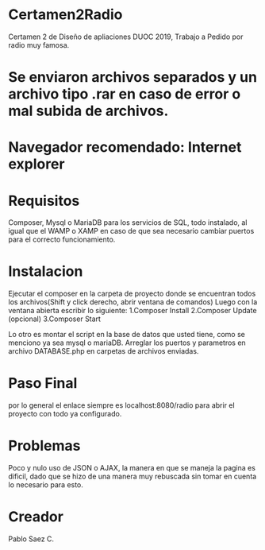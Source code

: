 # Certamen2Radio
Certamen 2 de Diseño de apliaciones DUOC 2019, Trabajo a Pedido por radio muy famosa. 

# Se enviaron archivos separados y un archivo tipo .rar en caso de error o mal subida de archivos. 
# Navegador recomendado: Internet explorer

# Requisitos
Composer, Mysql o MariaDB para los servicios de SQL, todo instalado, al igual que el WAMP o XAMP en caso
de que sea necesario cambiar puertos para el correcto funcionamiento. 

# Instalacion

Ejecutar el composer en la carpeta de proyecto donde se encuentran todos los archivos(Shift y click derecho, abrir 
ventana de comandos) 
Luego con la ventana abierta escribir lo siguiente: 
1.Composer Install
2.Composer Update (opcional)
3.Composer Start

Lo otro es montar el script en la base de datos que usted tiene, como se menciono ya sea mysql o mariaDB.
Arreglar los puertos y parametros en archivo DATABASE.php en carpetas de archivos enviadas.

# Paso Final
por lo general el enlace siempre es localhost:8080/radio para abrir el proyecto con todo ya configurado.

# Problemas
Poco y nulo uso de JSON o AJAX, la manera en que se maneja la pagina es dificil, dado que se hizo de una manera muy 
rebuscada sin tomar en cuenta lo necesario para esto. 

# Creador
Pablo Saez C.


